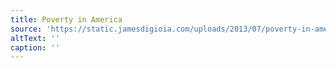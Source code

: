 ```yaml
---
title: Poverty in America
source: 'https://static.jamesdigioia.com/uploads/2013/07/poverty-in-america.jpg'
altText: ''
caption: ''
---
```


